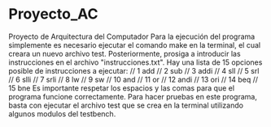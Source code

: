 # Proyecto_AC
Proyecto de Arquitectura del Computador
Para la ejecución del programa simplemente es necesario ejecutar el comando make en la terminal, el cual creara un nuevo archivo test.
Posteriormente, prosiga a introducir las instrucciones en el archivo "instrucciones.txt".
Hay una lista de 15 opciones posible de instrucciones a ejecutar:
	// 1 add
	// 2 sub
	// 3 addi
	// 4 sll
	// 5 srl
	// 6 slli
	// 7 srli
	// 8 lw
	// 9 sw
	// 10 and
	// 11 or
	// 12 andi
	// 13 ori
	// 14 beq
	// 15 bne
Es importante respetar los espacios y las comas para que el programa funcione correctamente.
Para hacer pruebas en este programa, basta con ejecutar el archivo test que se crea en la terminal utilizando algunos modulos del testbench.
